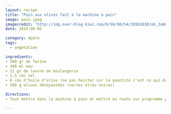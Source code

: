 ```yaml
---
layout: recipe
title: "Pain aux olives fait à la machine à pain"
image: pain.jpeg
imagecredit: "http://img.over-blog-kiwi.com/0/56/90/54/20161010/ob_2a6840_14646660-10208727821891175-1816837523.jpg"
date: 2019-06-05

category: Apéro
tags:
  - végétalien

ingredients:
- 500 gr de farine
- 300 ml eau
- 11 gr de levure de boulangerie
- 1,5 càc sel
- 6 càs d'huile d'olive (ne pas hésiter sur la quantité c'est ce qui donne le bon goût)
- 200 g olives dénoyautées (vertes et/ou noires)

directions:
- Tout mettre dans la machine à pain et mettre en route sur programme pain blanc rapide.

---
```

